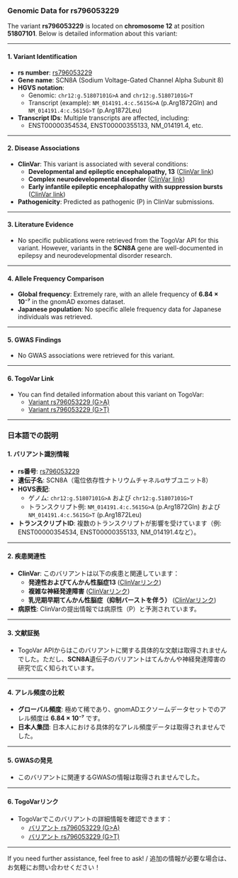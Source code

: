 ### Genomic Data for rs796053229

The variant **rs796053229** is located on **chromosome 12** at position **51807101**. Below is detailed information about this variant:

---

#### 1. **Variant Identification**
- **rs number**: [rs796053229](https://identifiers.org/dbsnp/rs796053229)
- **Gene name**: SCN8A (Sodium Voltage-Gated Channel Alpha Subunit 8)
- **HGVS notation**:
  - Genomic: `chr12:g.51807101G>A` and `chr12:g.51807101G>T`
  - Transcript (example): `NM_014191.4:c.5615G>A` (p.Arg1872Gln) and `NM_014191.4:c.5615G>T` (p.Arg1872Leu)
- **Transcript IDs**: Multiple transcripts are affected, including:
  - ENST00000354534, ENST00000355133, NM_014191.4, etc.

---

#### 2. **Disease Associations**
- **ClinVar**: This variant is associated with several conditions:
  - **Developmental and epileptic encephalopathy, 13** ([ClinVar link](https://www.ncbi.nlm.nih.gov/clinvar/variation/253297))
  - **Complex neurodevelopmental disorder** ([ClinVar link](https://www.ncbi.nlm.nih.gov/clinvar/variation/207132))
  - **Early infantile epileptic encephalopathy with suppression bursts** ([ClinVar link](https://www.ncbi.nlm.nih.gov/clinvar/variation/253297))
- **Pathogenicity**: Predicted as pathogenic (P) in ClinVar submissions.

---

#### 3. **Literature Evidence**
- No specific publications were retrieved from the TogoVar API for this variant. However, variants in the **SCN8A** gene are well-documented in epilepsy and neurodevelopmental disorder research.

---

#### 4. **Allele Frequency Comparison**
- **Global frequency**: Extremely rare, with an allele frequency of **6.84 × 10⁻⁷** in the gnomAD exomes dataset.
- **Japanese population**: No specific allele frequency data for Japanese individuals was retrieved.

---

#### 5. **GWAS Findings**
- No GWAS associations were retrieved for this variant.

---

#### 6. **TogoVar Link**
- You can find detailed information about this variant on TogoVar:
  - [Variant rs796053229 (G>A)](https://togovar.org/variant/chr12-51807101-G-A)
  - [Variant rs796053229 (G>T)](https://togovar.org/variant/chr12-51807101-G-T)

---

### 日本語での説明

#### 1. **バリアント識別情報**
- **rs番号**: [rs796053229](https://identifiers.org/dbsnp/rs796053229)
- **遺伝子名**: SCN8A（電位依存性ナトリウムチャネルαサブユニット8）
- **HGVS表記**:
  - ゲノム: `chr12:g.51807101G>A` および `chr12:g.51807101G>T`
  - トランスクリプト例: `NM_014191.4:c.5615G>A` (p.Arg1872Gln) および `NM_014191.4:c.5615G>T` (p.Arg1872Leu)
- **トランスクリプトID**: 複数のトランスクリプトが影響を受けています（例: ENST00000354534, ENST00000355133, NM_014191.4など）。

---

#### 2. **疾患関連性**
- **ClinVar**: このバリアントは以下の疾患と関連しています：
  - **発達性およびてんかん性脳症13** ([ClinVarリンク](https://www.ncbi.nlm.nih.gov/clinvar/variation/253297))
  - **複雑な神経発達障害** ([ClinVarリンク](https://www.ncbi.nlm.nih.gov/clinvar/variation/207132))
  - **乳児期早期てんかん性脳症（抑制バーストを伴う）** ([ClinVarリンク](https://www.ncbi.nlm.nih.gov/clinvar/variation/253297))
- **病原性**: ClinVarの提出情報では病原性（P）と予測されています。

---

#### 3. **文献証拠**
- TogoVar APIからはこのバリアントに関する具体的な文献は取得されませんでした。ただし、**SCN8A**遺伝子のバリアントはてんかんや神経発達障害の研究で広く知られています。

---

#### 4. **アレル頻度の比較**
- **グローバル頻度**: 極めて稀であり、gnomADエクソームデータセットでのアレル頻度は **6.84 × 10⁻⁷** です。
- **日本人集団**: 日本人における具体的なアレル頻度データは取得されませんでした。

---

#### 5. **GWASの発見**
- このバリアントに関連するGWASの情報は取得されませんでした。

---

#### 6. **TogoVarリンク**
- TogoVarでこのバリアントの詳細情報を確認できます：
  - [バリアント rs796053229 (G>A)](https://togovar.org/variant/chr12-51807101-G-A)
  - [バリアント rs796053229 (G>T)](https://togovar.org/variant/chr12-51807101-G-T)

---

If you need further assistance, feel free to ask! / 追加の情報が必要な場合は、お気軽にお問い合わせください！
